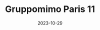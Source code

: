 ---
title: Gruppomimo Paris 11
address: 24 Rue Keller, 75011 Paris
date: 2023-10-29
ratings:
- 4
foodtags:
- italien
- pizza
countrycodes:
- ITA
cover: 01_cover
---
